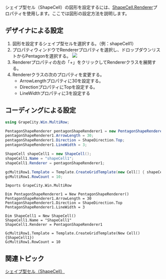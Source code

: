 シェイプ型セル（ShapeCell）の図形を設定するには、[ShapeCell.Renderer](gcdocsite__documentlink?toc-item-id=c3f50531-c125-4af6-9027-5b501af5cd58)プロパティを使用します。ここでは図形の設定方法を説明します。

## デザイナによる設定

1. 図形を設定するシェイプ型セルを選択する。（例：shapeCell1）
2. プロパティウィンドウでRendererプロパティを選択し、ドロップダウンリストからPentagonを選択する。
    ![](/DOCUMENT_SITE_LINK_PREFIX_HERE/document-site-files/images/f148c511-6e98-4b55-9904-150a375d5825/images/userguide/celltype_shapecell_setshape.png)
3. Rendererプロパティの左の「+」をクリックしてRendererクラスを展開する。
4. Rendererクラスの次のプロパティを変更する。
    * ArrowLengthプロパティに30を設定する。
    * DirectionプロパティにTopを設定する。
    * LineWidthプロパティに3を設定する

## コーディングによる設定

```csharp
using GrapeCity.Win.MultiRow;

PentagonShapeRenderer pentagonShapeRenderer1 = new PentagonShapeRenderer();
pentagonShapeRenderer1.ArrowLength = 30;
pentagonShapeRenderer1.Direction = ShapeDirection.Top;
pentagonShapeRenderer1.LineWidth = 3;

ShapeCell shapeCell1 = new ShapeCell();
shapeCell1.Name = "shapeCell1";
shapeCell1.Renderer = pentagonShapeRenderer1;

gcMultiRow1.Template = Template.CreateGridTemplate(new Cell[] { shapeCell1 });
gcMultiRow1.RowCount = 10;
```

```vbnet
Imports GrapeCity.Win.MultiRow

Dim PentagonShapeRenderer1 = New PentagonShapeRenderer()
PentagonShapeRenderer1.ArrowLength = 30
PentagonShapeRenderer1.Direction = ShapeDirection.Top
PentagonShapeRenderer1.LineWidth = 3

Dim ShapeCell1 = New ShapeCell()
ShapeCell1.Name = "ShapeCell1"
ShapeCell1.Renderer = PentagonShapeRenderer1

GcMultiRow1.Template = Template.CreateGridTemplate(New Cell() {ShapeCell1})
GcMultiRow1.RowCount = 10
```


## 関連トピック

[シェイプ型セル（ShapeCell）](gcdocsite__documentlink?toc-item-id=71b8cb00-4956-493a-9b61-38f35f20447e)